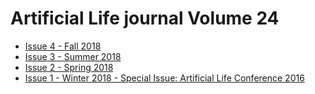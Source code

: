 # Artificial Life journal Volume 24  

- [Issue 4 - Fall 2018](https://github.com/bioerrorlog/ALife-OpenAccess-Papers/tree/master/Artificial-Life-journal/Volume_24/Issue_4_Fall_2018)
- [Issue 3 - Summer 2018](https://github.com/bioerrorlog/ALife-OpenAccess-Papers/tree/master/Artificial-Life-journal/Volume_24/Issue_3_Summer_2018)
- [Issue 2 - Spring 2018](https://github.com/bioerrorlog/ALife-OpenAccess-Papers/tree/master/Artificial-Life-journal/Volume_24/Issue_2_Spring_2018)
- [Issue 1 - Winter 2018 - Special Issue: Artificial Life Conference 2016](https://github.com/bioerrorlog/ALife-OpenAccess-Papers/tree/master/Artificial-Life-journal/Volume_24/Issue_1_Winter_2018_Special_Issue_Artificial_Life_Conference_2016)
